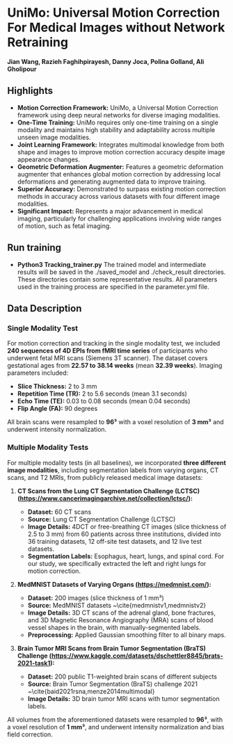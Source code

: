 # UniMo: Universal Motion Correction For Medical Images without Network Retraining

**Jian Wang, Razieh Faghihpirayesh, Danny Joca, Polina Golland, Ali Gholipour**

## Highlights

- **Motion Correction Framework:** UniMo, a Universal Motion Correction framework using deep neural networks for diverse imaging modalities.
- **One-Time Training:** UniMo requires only one-time training on a single modality and maintains high stability and adaptability across multiple unseen image modalities.
- **Joint Learning Framework:** Integrates multimodal knowledge from both shape and images to improve motion correction accuracy despite image appearance changes.
- **Geometric Deformation Augmenter:** Features a geometric deformation augmenter that enhances global motion correction by addressing local deformations and generating augmented data to improve training.
- **Superior Accuracy:** Demonstrated to surpass existing motion correction methods in accuracy across various datasets with four different image modalities.
- **Significant Impact:** Represents a major advancement in medical imaging, particularly for challenging applications involving wide ranges of motion, such as fetal imaging.
## Run training 

- **Python3 Tracking_trainer.py**
The trained model and intermediate results will be saved in the ./saved_model and ./check_result directories. These directories contain some representative results. All parameters used in the training process are specified in the parameter.yml file.

## Data Description

### Single Modality Test

For motion correction and tracking in the single modality test, we included **240 sequences of 4D EPIs from fMRI time series** of participants who underwent fetal MRI scans (Siemens 3T scanner).
The dataset covers gestational ages from **22.57 to 38.14 weeks** (mean **32.39 weeks**). 
Imaging parameters included:
- **Slice Thickness:** 2 to 3 mm
- **Repetition Time (TR):** 2 to 5.6 seconds (mean 3.1 seconds)
- **Echo Time (TE):** 0.03 to 0.08 seconds (mean 0.04 seconds)
- **Flip Angle (FA):** 90 degrees

All brain scans were resampled to **96³** with a voxel resolution of **3 mm³** and underwent intensity normalization.

### Multiple Modality Tests

For multiple modality tests (in all baselines), we incorporated **three different image modalities**, including segmentation labels from varying organs, CT scans, and T2 MRIs, from publicly released medical image datasets:

1. **CT Scans from the Lung CT Segmentation Challenge (LCTSC)(https://www.cancerimagingarchive.net/collection/lctsc/):**
   - **Dataset:** 60 CT scans
   - **Source:** Lung CT Segmentation Challenge (LCTSC) 
   - **Image Details:** 4DCT or free-breathing CT images (slice thickness of 2.5 to 3 mm) from 60 patients across three institutions, divided into 36 training datasets, 12 off-site test datasets, and 12 live test datasets.
   - **Segmentation Labels:** Esophagus, heart, lungs, and spinal cord. For our study, we specifically extracted the left and right lungs for motion correction.
  
2. **MedMNIST Datasets of Varying Organs (https://medmnist.com/):**
   - **Dataset:** 200 images (slice thickness of 1 mm³)
   - **Source:** MedMNIST datasets ~\cite{medmnistv1,medmnistv2}
   - **Image Details:** 3D CT scans of the adrenal gland, bone fractures, and 3D Magnetic Resonance Angiography (MRA) scans of blood vessel shapes in the brain, with manually-segmented labels.
   - **Preprocessing:** Applied Gaussian smoothing filter to all binary maps.

3. **Brain Tumor MRI Scans from Brain Tumor Segmentation (BraTS) Challenge (https://www.kaggle.com/datasets/dschettler8845/brats-2021-task1):**
   - **Dataset:** 200 public T1-weighted brain scans of different subjects
   - **Source:** Brain Tumor Segmentation (BraTS) challenge 2021 ~\cite{baid2021rsna,menze2014multimodal}
   - **Image Details:** 3D brain tumor MRI scans with tumor segmentation labels.

All volumes from the aforementioned datasets were resampled to **96³**, with a voxel resolution of **1 mm³**, and underwent intensity normalization and bias field correction.

